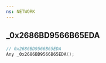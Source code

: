 ```yaml
---
ns: NETWORK
---
```

## _0x2686BD9566B65EDA

```c
// 0x2686BD9566B65EDA
Any _0x2686BD9566B65EDA();
```

